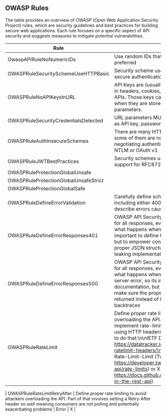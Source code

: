 
## OWASP Rules

The table provides an overview of OWASP (Open Web Application Security Project) rules, which are security guidelines and best practices for building secure web applications. Each rule focuses on a specific aspect of API security and suggests measures to mitigate potential vulnerabilities.


| Rule                                | Description                                                                                                                                                                                                                                                                                                                                      | Severity     | Implemented |
|-------------------------------------|--------------------------------------------------------------------------------------------------------------------------------------------------------------------------------------------------------------------------------------------------------------------------------------------------------------------------------------------------|--------------|-------------|
| OwaspAPIRuleNoNumericIDs            | Use random IDs that cannot be guessed. UUIDs are preferred                                                                                                                                                                                                                                                                                       | Error        |      X       |
| OWASPRuleSecuritySchemeUseHTTPBasic | Security scheme uses HTTP Basic. Use a more secure authentication method, like OAuth 2.0                                                                                                                                                                                                                               | Error        |      X       |
| OWASPRuleNoAPIKeysInURL             | API Keys are (usually opaque) strings that are passed in headers, cookies, or query parameters to access APIs. Those keys can be eavesdropped, especially when they are stored in cookies or passed as URL parameters.                                                                                                                  | Error        |      X       |
| OWASPRuleSecurityCredentialsDetected| URL parameters MUST NOT contain credentials such as API key, password, or secret. See RAC_GEN_004                                                                                                                                | Error        |     X        |
| OWASPRuleAuthInsecureSchemes        | There are many HTTP authorization schemes, but some of them are now considered insecure, such as negotiating authentication using specifications like NTLM or OAuth v1                                                                                                               | Error        |       X      |
| OWASPRuleJWTBestPractices           | Security schemes using JWTs must explicitly declare support for RFC8725 in the description                                                                                                                                                     There                                                                                                | Error        |      X       |
| OWASPRuleProtectionGlobalUnsafe     |                                                                                                                                                                                              | Warn         |      TODO       |
| OWASPRuleProtectionGlobalUnsafeStrict|  | Warn         |      TODO       |
| OWASPRuleProtectionGlobalSafe       |  | Warn         |       TODO     |
| OWASPRuleDefineErrorValidation      |      Carefully define schemas for all the API responses, including either 400, 422, or 4XX responses which describe errors caused by invalid requests                                                                                                                                                            | Warn         |     uses a function     |
| OWASPRuleDefineErrorResponses401    |  OWASP API Security recommends defining schemas for all responses, even errors. The 401 describes what happens when a request is unauthorized, so its important to define this not just for documentation, but to empower contract testing to make sure the proper JSON structure is being returned instead of leaking implementation details in backtraces                                                                                                                                                                 | Warn         |      X      |
| OWASPRuleDefineErrorResponses500    |  OWASP API Security recommends defining schemas for all responses, even errors. The 500 describes what happens when a request fails with an internal server error, so its important to define this not just for documentation, but to empower contract testing to make sure the proper JSON structure is being returned instead of leaking implementation details in backtraces                                                                                                                                                                 | Warn         |      X      |
| OWASPRuleRateLimit                  |  Define proper rate limiting to avoid attackers overloading the API. There are many ways to implement rate-limiting, but most of them involve using HTTP headers, and there are two popular ways to do that:\n\nIETF Draft HTTP RateLimit Headers:. https://datatracker.ietf.org/doc/draft-ietf-httpapi-ratelimit-headers/\n\nCustomer headers like X-Rate-Limit-Limit (Twitter: https://developer.twitter.com/en/docs/twitter-api/rate-limits) or X-RateLimit-Limit (GitHub: https://docs.github.com/en/rest/overview/resources-in-the-rest-api)                                                                                                                                                                 | Warn         |       uses a function     |

| OWASPRuleRateLimitRetryAfter                  |  Define proper rate limiting to avoid attackers overloading the API. Part of that involves setting a Retry-After header so well meaning consumers are not polling and potentially exacerbating problems                                                                                                                                                               | Error         |       X     |
